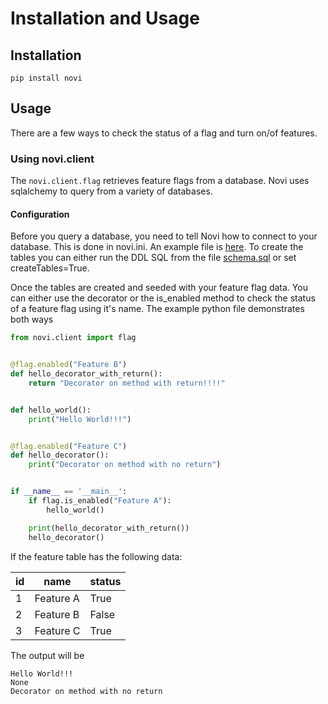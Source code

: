 # Installation and Usage

## Installation

```pip install novi```

## Usage

There are a few ways to check the status of a flag and turn on/of features.

### Using novi.client

The `novi.client.flag` retrieves feature flags from a database. Novi uses sqlalchemy to query from a variety of
databases.

#### Configuration

Before you query a database, you need to tell Novi how to connect to your database. This is done in novi.ini.
An example file is [here](../../../novi.ini). To create the tables you can either run the DDL SQL from the
file [schema.sql](../../../schema.sql) or set createTables=True.

Once the tables are created and seeded with your feature flag data. You can either use the decorator or the is_enabled
method to check the status of a feature flag using it's name. The example python file demonstrates both ways

```python
from novi.client import flag


@flag.enabled("Feature B")
def hello_decorator_with_return():
    return "Decorator on method with return!!!!"


def hello_world():
    print("Hello World!!!")


@flag.enabled("Feature C")
def hello_decorator():
    print("Decorator on method with no return")


if __name__ == '__main__':
    if flag.is_enabled("Feature A"):
        hello_world()

    print(hello_decorator_with_return())
    hello_decorator()
```

If the feature table has the following data:

| id | name      | status |
|----|-----------|--------|
| 1  | Feature A | True   |
| 2  | Feature B | False  |
| 3  | Feature C | True   |

The output will be

```commandline
Hello World!!!
None
Decorator on method with no return
```